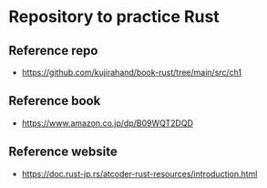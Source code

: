 # Repository to practice Rust
## Reference repo
- https://github.com/kujirahand/book-rust/tree/main/src/ch1

## Reference book
- https://www.amazon.co.jp/dp/B09WQT2DQD

## Reference website
- https://doc.rust-jp.rs/atcoder-rust-resources/introduction.html
